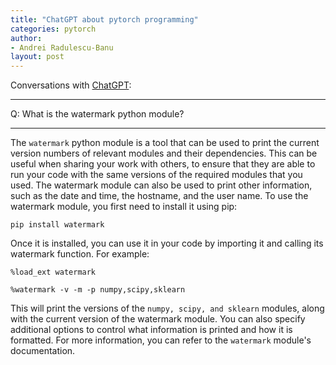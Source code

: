 ```yaml
---
title: "ChatGPT about pytorch programming"
categories: pytorch
author:
- Andrei Radulescu-Banu
layout: post
---
```


Conversations with [ChatGPT](https://openai.com/blog/chatgpt/):

---

Q: What is the watermark python module?

---

The `watermark` python module is a tool that can be used to print the current version numbers of relevant modules and their dependencies. This can be useful when sharing your work with others, to ensure that they are able to run your code with the same versions of the required modules that you used. The watermark module can also be used to print other information, such as the date and time, the hostname, and the user name. To use the watermark module, you first need to install it using pip:

```
pip install watermark
```

Once it is installed, you can use it in your code by importing it and calling its watermark function. For example:

```
%load_ext watermark

%watermark -v -m -p numpy,scipy,sklearn
```

This will print the versions of the `numpy, scipy, and sklearn` modules, along with the current version of the watermark module. You can also specify additional options to control what information is printed and how it is formatted. For more information, you can refer to the `watermark` module's documentation.

